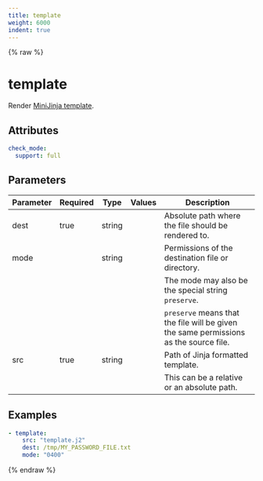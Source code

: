 ```yaml
---
title: template
weight: 6000
indent: true
---
```


{% raw %}
# template

Render [MiniJinja template](https://docs.rs/minijinja/latest/minijinja/syntax/index.html).

## Attributes

```yaml
check_mode:
  support: full
```

## Parameters

| Parameter | Required | Type   | Values | Description                                                                            |
|-----------|----------|--------|--------|----------------------------------------------------------------------------------------|
| dest      | true     | string |        | Absolute path where the file should be rendered to.                                    |
| mode      |          | string |        | Permissions of the destination file or directory.                                      |
|           |          |        |        |  The mode may also be the special string `preserve`.                                   |
|           |          |        |        |  `preserve` means that the file will be given the same permissions as the source file. |
| src       | true     | string |        | Path of Jinja formatted template.                                                      |
|           |          |        |        |  This can be a relative or an absolute path.                                           |

## Examples

```yaml
- template:
    src: "template.j2"
    dest: /tmp/MY_PASSWORD_FILE.txt
    mode: "0400"
```

{% endraw %}
